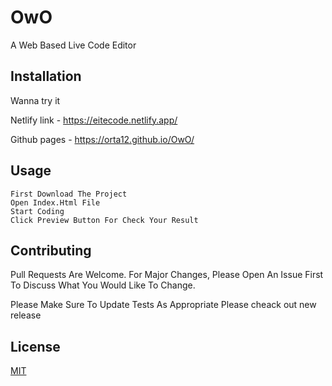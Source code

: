 
# OwO


A Web Based Live Code Editor 


## Installation

Wanna try it

Netlify link - https://eitecode.netlify.app/

Github pages - https://orta12.github.io/OwO/



## Usage


``` 
First Download The Project
Open Index.Html File
Start Coding 
Click Preview Button For Check Your Result  
```


## Contributing


Pull Requests Are Welcome. For Major Changes, Please Open An Issue First To Discuss What You Would Like To Change.
            


Please Make Sure To Update Tests As Appropriate
Please cheack out new release


## License


[MIT](Https://Choosealicense.Com/Licenses/Mit/)
